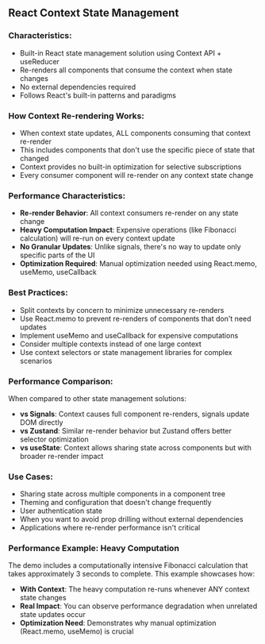 ## React Context State Management

### Characteristics:
- Built-in React state management solution using Context API + useReducer
- Re-renders all components that consume the context when state changes
- No external dependencies required
- Follows React's built-in patterns and paradigms

### How Context Re-rendering Works:
- When context state updates, ALL components consuming that context re-render
- This includes components that don't use the specific piece of state that changed
- Context provides no built-in optimization for selective subscriptions
- Every consumer component will re-render on any context state change

### Performance Characteristics:
- **Re-render Behavior**: All context consumers re-render on any state change
- **Heavy Computation Impact**: Expensive operations (like Fibonacci calculation) will re-run on every context update
- **No Granular Updates**: Unlike signals, there's no way to update only specific parts of the UI
- **Optimization Required**: Manual optimization needed using React.memo, useMemo, useCallback

### Best Practices:
- Split contexts by concern to minimize unnecessary re-renders
- Use React.memo to prevent re-renders of components that don't need updates
- Implement useMemo and useCallback for expensive computations
- Consider multiple contexts instead of one large context
- Use context selectors or state management libraries for complex scenarios

### Performance Comparison:
When compared to other state management solutions:
- **vs Signals**: Context causes full component re-renders, signals update DOM directly
- **vs Zustand**: Similar re-render behavior but Zustand offers better selector optimization
- **vs useState**: Context allows sharing state across components but with broader re-render impact

### Use Cases:
- Sharing state across multiple components in a component tree
- Theming and configuration that doesn't change frequently
- User authentication state
- When you want to avoid prop drilling without external dependencies
- Applications where re-render performance isn't critical

### Performance Example: Heavy Computation
The demo includes a computationally intensive Fibonacci calculation that takes approximately 3 seconds to complete. This example showcases how:

- **With Context**: The heavy computation re-runs whenever ANY context state changes
- **Real Impact**: You can observe performance degradation when unrelated state updates occur
- **Optimization Need**: Demonstrates why manual optimization (React.memo, useMemo) is crucial 